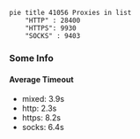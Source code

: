 
```mermaid
pie title 41056 Proxies in list
    "HTTP" : 28400
    "HTTPS": 9930
    "SOCKS" : 9403
```

### Some Info
#### Average Timeout

- mixed: 3.9s
- http: 2.3s
- https: 8.2s
- socks: 6.4s